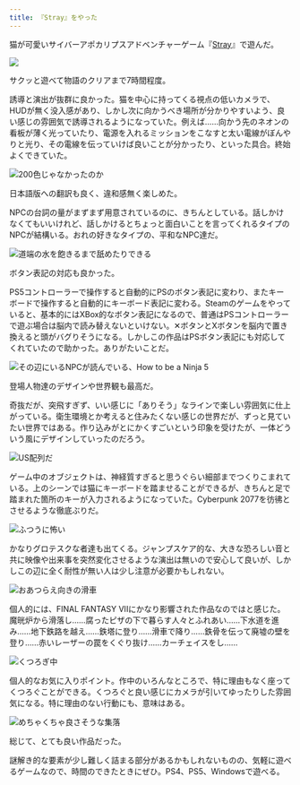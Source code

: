 ```yaml
---
title: 『Stray』をやった
---
```

猫が可愛いサイバーアポカリプスアドベンチャーゲーム『[Stray](https://store.steampowered.com/app/1332010/Stray/?l=japanese)』で遊んだ。

![](https://lh3.googleusercontent.com/3-j-sjw-s48I8-qr6Wnp9GHasl9KtjYmdlBjJSQ0-rBll_dM0HXY8n-11npDi6K4wcGxOpK9MwzoIz4dnjrKHeDW9G5apf84yEbDxPwaxn6rKSnKNyYImP639b8UhDLXZNnlrQfZyB4Nyl3GLRQQ9zQ)

サクッと遊べて物語のクリアまで7時間程度。

誘導と演出が抜群に良かった。猫を中心に持ってくる視点の低いカメラで、HUDが無く没入感があり、しかし次に向かうべき場所が分かりやすいよう、良い感じの雰囲気で誘導されるようになっていた。例えば……向かう先のネオンの看板が薄く光っていたり、電源を入れるミッションをこなすと太い電線がぼんやりと光り、その電線を伝っていけば良いことが分かったり、といった具合。終始よくできていた。

![](https://lh6.googleusercontent.com/o_ib_QP6LAcGcUw_bpcC5JiGofOYQy7iukh3oKJDnRjTkPxs0k2a2ShUs4COHT9iNOL64e3VSzrh0fq1S4eA9yLML3z5QTnxUKE_D3UgkNK5w2-_5QJ_AryR_43MW5JRGxNqwxF25t-pFNQd34ty7zw "200色じゃなかったのか")

日本語版への翻訳も良く、違和感無く楽しめた。

NPCの台詞の量がまずまず用意されているのに、きちんとしている。話しかけなくてもいいけれど、話しかけるとちょっと面白いことを言ってくれるタイプのNPCが結構いる。おれの好きなタイプの、平和なNPC達だ。

![](https://lh3.googleusercontent.com/Ws7cfFsXlVNjW0n_kpEY0e7_vXS4mvcHig2JpJDdnuqopPvYn-3xnq6kSIB21eb7MxS5cjdTEBXvXvYUdEZloa_qJExuT_oWGnQXhEnXdKWG1upIgEFoJ_xInLs_lZGPskbqey3M0YJM86_Cxv-shF4 "道端の水を飽きるまで舐めたりできる")

ボタン表記の対応も良かった。

PS5コントローラーで操作すると自動的にPSのボタン表記に変わり、またキーボードで操作すると自動的にキーボード表記に変わる。Steamのゲームをやっていると、基本的にはXBox的なボタン表記になるので、普通はPSコントローラーで遊ぶ場合は脳内で読み替えないといけない。✕ボタンとXボタンを脳内で置き換えると頭がバグりそうになる。しかしこの作品はPSボタン表記にも対応してくれていたので助かった。ありがたいことだ。

![](https://lh4.googleusercontent.com/U_ZM_mwqz1tZjcO5j6VTrKe8EOFfTOTmUNly4XIW4i9INbhml57BPC65BwG9rab7ApCGJBDY7rx2feHjbGVxViNNMu_C2WXpzt0Jj6WKbAPzati_4l00o5a97fIiszRb515j0Atux_qaeDkPNrbAtcg "その辺にいるNPCが読んでいる、How to be a Ninja 5")

登場人物達のデザインや世界観も最高だ。

奇抜だが、突飛すぎず、いい感じに「ありそう」なラインで楽しい雰囲気に仕上がっている。衛生環境とか考えると住みたくない感じの世界だが、ずっと見ていたい世界ではある。作り込みがとにかくすごいという印象を受けたが、一体どういう風にデザインしていったのだろう。

![](https://lh4.googleusercontent.com/T2JspkRcBDver_Sm4skH5kZCF7sHRrof9thJTSOrjk-X3em1eJ67t_s57MPXZwtP42HwblD8ZqpXTcT3vKc4hN1LcC5rAYgzKyGGCaw2uOEoB3b01mabZJk0D9iN4zZnmre9fBzJJWQY9acYebY51mY "US配列だ")

ゲーム中のオブジェクトは、神経質すぎると思うぐらい細部までつくりこまれている。上のシーンでは猫にキーボードを踏ませることができるが、きちんと足で踏まれた箇所のキーが入力されるようになっていた。Cyberpunk 2077を彷彿とさせるような徹底ぶりだ。

![](https://lh6.googleusercontent.com/JmhgilIBCyaj08XqmXcy2UWvwuO_syUayhmJd1Pj_g2oLqx0KEOhOgmhsHebAJaOozRlfirjea_9Gfg8a3KKxKQ4-7t-RKA5k88a3Kea76UiH9nVCmzuN1Kf8EbTsSirRKd_xMV331hveldbGpjVkVM "ふつうに怖い")

かなりグロテスクな者達も出てくる。ジャンプスケア的な、大きな恐ろしい音と共に映像や出来事を突然変化させるような演出は無いので安心して良いが、しかしこの辺に全く耐性が無い人は少し注意が必要かもしれない。

![](https://lh6.googleusercontent.com/LjTWmF1oCMj6d1sqjXrf42M6aPQYCg26Ozhw9AlxN_L1P5V5_zlxeDphlzVAfRZ8NC_qkc5WZVxR9z7_tKP24yfwi49FZNHi-OhORRymrAwpwNWtr1D8L016fTkHRDC2Li0EaatWX-ZSJQZgacsKdGE "おあつらえ向きの滑車")

個人的には、FINAL FANTASY VIIにかなり影響された作品なのではと感じた。魔晄炉から滑落し……腐ったピザの下で暮らす人々とふれあい……下水道を進み……地下鉄路を越え……鉄塔に登り……滑車で降り……鉄骨を伝って廃墟の壁を登り……赤いレーザーの罠をくぐり抜け……カーチェイスをし……

![](https://lh3.googleusercontent.com/ezf1KEoM_5Kdj9c2VhcoigmLzOuS6LVeMgGYzxRWCKBfpwlkk_avby4_mqODrInBpzP2-esqb-GlXT_Agw4m0dTaw-CTaWoG2dZIBsXeAo73vmd_oEjJRjTBOSswzJefyoeWDUSHV4HRp8slw_S5_SU "くつろぎ中")

個人的なお気に入りポイント。作中のいろんなところで、特に理由もなく座ってくつろぐことができる。くつろぐと良い感じにカメラが引いてゆったりした雰囲気になる。特に理由のない行動にも、意味はある。

![](https://lh3.googleusercontent.com/PKOUQcUi-sf7qa8CkprPwegHwGU6QGpO6h2WG62VONq-3dYOiZJhbFkQ0F3kAXa7fH7qeFS5_mkzFNPbSjtjsMw-6kGuP6HrbYcmwuF1ULrZxw2SbWH3O8R6V7ttQ0MwZhZtRpvgm4U5lhAD6Q4kLbc "めちゃくちゃ良さそうな集落")

総じて、とても良い作品だった。

謎解き的な要素が少し難しく詰まる部分があるかもしれないものの、気軽に遊べるゲームなので、時間のできたときにぜひ。PS4、PS5、Windowsで遊べる。
